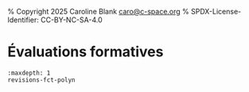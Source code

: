 % Copyright 2025 Caroline Blank <caro@c-space.org>
% SPDX-License-Identifier: CC-BY-NC-SA-4.0

# Évaluations formatives

```{toctree}
:maxdepth: 1
revisions-fct-polyn
```
